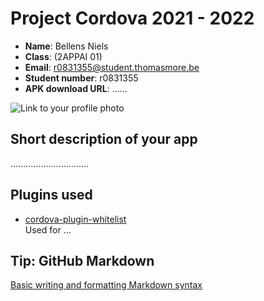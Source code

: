 # Project Cordova 2021 - 2022

- **Name**: Bellens Niels
- **Class**: (2APPAI 01)
- **Email**: <a href="mailto:r0831355@student.thomasmore.be">r0831355@student.thomasmore.be</a>
- **Student number**: r0831355
- **APK download URL**: ......

![Link to your profile photo](https://cdn.iconscout.com/icon/free/png-256/user-2451533-2082543.png)

## Short description of your app

...............................

## Plugins used

- [cordova-plugin-whitelist](https://cordova.apache.org/docs/en/latest/reference/cordova-plugin-whitelist/)  
Used for ...


## Tip: GitHub Markdown
[Basic writing and formatting Markdown syntax](https://docs.github.com/en/github/writing-on-github/basic-writing-and-formatting-syntax)
